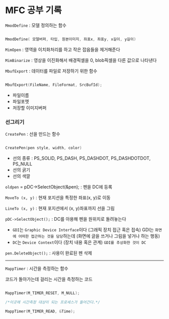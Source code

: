 # MFC 공부 기록

`MmodDefine` : 모델 정의하는 함수

```cpp

MmodDefine( 모델버퍼, 타입, 원본이미지, 좌표x, 좌표y, x길이, y길이)

```

`MimOpen` : 영역을 이치화처리를 하고 작은 잡음들을 제거해준다 

`MimBinarize` : 영상을 이진화해서 배경픽셀을 0, blob픽셀을 다른 값으로 나타낸다

`MbufExport` : 데이터를 파일로 저장하기 위한 함수

```cpp

MbufExport(FileName, FileFormat, SrcBufId);

```

  -  파일이름
  -  파일포멧
  -  저장할 이미지버퍼


### 선그리기

`CreatePen` : 선을 만드는 함수

```cpp

CreatePen(pen style, width, color)

```

  - 선의 종류 : PS_SOLID, PS_DASH, PS_DASHDOT, PS_DASHDOTDOT, PS_NULL
  - 선의 굵기
  - 선의 색깔

`oldpen` = pDC->SelectObject(&pen); : 펜을 DC에 등록

`MoveTo (x, y)` : 현재 포지션을 특정한 좌표(x, y)로 이동

`LineTo (x, y)` : 현재 포지션에서 (x, y)좌표까지 선을 그림 

`pDC->SelectObject();` : DC를 아용해 펜을 원위치로 돌려놓는다

  - `GDI`는 `Graphic Device Interface`이다 (그래픽 장치 접근 혹은 접속) GDI는 `화면에 어떠한 접근하는 것을 담당`하는데 (화면에 글을 쓰거나 그림을 넣거나 하는 행동)
  - `DC`는 `Device Context`이다 (장치 내용 혹은 관계) `GDI를 추상화한 것이 DC`
  
`pen.DeleteObject();` : 사용이 완료된 펜 삭제

---

`MappTimer` : 시간을 측정하는 함수

코드가 돌아가는데 걸리는 시간을 측정하는 코드

```cpp

MappTimer(M_TIMER_RESET, M_NULL);

/*이곳에 시간측정 대상이 되는 프로세스가 들어간다.*/

MappTimer(M_TIMER_READ, &Time);

```
